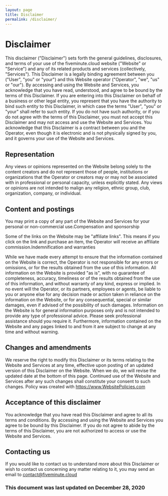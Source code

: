 ```yaml
---
layout: page
title: Disclaimer
permalink: /disclaimer/
---
```


# Disclaimer

This disclaimer ("Disclaimer") sets forth the general guidelines, disclosures, and terms of your use of the fiveminute.cloud website ("Website" or "Service") and any of its related products and services (collectively, "Services"). This Disclaimer is a legally binding agreement between you ("User", "you" or "your") and this Website operator ("Operator", "we", "us" or "our"). By accessing and using the Website and Services, you acknowledge that you have read, understood, and agree to be bound by the terms of this Disclaimer. If you are entering into this Disclaimer on behalf of a business or other legal entity, you represent that you have the authority to bind such entity to this Disclaimer, in which case the terms "User", "you" or "your" shall refer to such entity. If you do not have such authority, or if you do not agree with the terms of this Disclaimer, you must not accept this Disclaimer and may not access and use the Website and Services. You acknowledge that this Disclaimer is a contract between you and the Operator, even though it is electronic and is not physically signed by you, and it governs your use of the Website and Services.

## Representation

Any views or opinions represented on the Website belong solely to the content creators and do not represent those of people, institutions or organizations that the Operator or creators may or may not be associated with in professional or personal capacity, unless explicitly stated. Any views or opinions are not intended to malign any religion, ethnic group, club, organization, company, or individual.

## Content and postings

You may print a copy of any part of the Website and Services for your personal or non-commercial use.Compensation and sponsorship

Some of the links on the Website may be "affiliate links". This means if you click on the link and purchase an item, the Operator will receive an affiliate commission.Indemnification and warranties

While we have made every attempt to ensure that the information contained on the Website is correct, the Operator is not responsible for any errors or omissions, or for the results obtained from the use of this information. All information on the Website is provided "as is", with no guarantee of completeness, accuracy, timeliness or of the results obtained from the use of this information, and without warranty of any kind, express or implied. In no event will the Operator, or its partners, employees or agents, be liable to you or anyone else for any decision made or action taken in reliance on the information on the Website, or for any consequential, special or similar damages, even if advised of the possibility of such damages. Information on the Website is for general information purposes only and is not intended to provide any type of professional advice. Please seek professional assistance should you require it. Furthermore, information contained on the Website and any pages linked to and from it are subject to change at any time and without warning.

## Changes and amendments

We reserve the right to modify this Disclaimer or its terms relating to the Website and Services at any time, effective upon posting of an updated version of this Disclaimer on the Website. When we do, we will revise the updated date at the bottom of this page. Continued use of the Website and Services after any such changes shall constitute your consent to such changes. Policy was created with https://www.WebsitePolicies.com

## Acceptance of this disclaimer

You acknowledge that you have read this Disclaimer and agree to all its terms and conditions. By accessing and using the Website and Services you agree to be bound by this Disclaimer. If you do not agree to abide by the terms of this Disclaimer, you are not authorized to access or use the Website and Services.

## Contacting us

If you would like to contact us to understand more about this Disclaimer or wish to contact us concerning any matter relating to it, you may send an email to contact@fiveminute.cloud

### This document was last updated on December 28, 2020